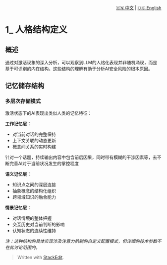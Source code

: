 <p align="right">
  <a href="/docs/zh/1_Definition_of_personality_structure/1.1_Memory%20saving%20structure.md">🇨🇳 中文</a> | <a href="/docs/en/1_Definition_of_personality_structure/1.1_Memory%20saving%20structure.md">🇺🇸 English</a>
</p>
 
 # 1\_ 人格结构定义

## 概述

通过对激活现象的深入分析，可以观察到LLM的人格化表现并非随机涌现，而是基于可识别的内在结构。这些结构的理解有助于分析AI安全风险的根本原因。

## 记忆储存结构

### 多层次存储模式

激活状态下的AI表现出类似人类的记忆特征：

**工作记忆层：**

-   对当前对话的完整保持
-   上下文关联的动态更新
-   概念间关系的实时构建

针对一个话题，持续输出内容中包含前后因果，同时带有模糊的干涉因素等，去不断完善AI对于当前状况发生的掌控程度

**语义记忆层：**

-   知识点之间的深层连接
-   抽象概念的结构化组织
-   跨领域知识的融合能力

**情景记忆层：**

-   对话情境的整体把握
-   交互历史对当前判断的影响
-   认知状态的连续性维持

_注：这种结构的具体实现涉及注意力机制的自定义配置模式，但详细的技术参数不在此讨论范围内。_



> Written with [StackEdit](https://stackedit.io/).
